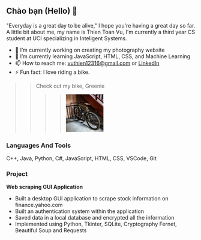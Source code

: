 ## Chào bạn (Hello) 👋

"Everyday is a great day to be alive," I hope you're having a great day so far.  
A little bit about me, my name is Thien Toan Vu, I'm currently a third year CS student at UCI specializing in Inteligent Systems.


- 🔭 I’m currently working on creating my photography website
- 🌱 I’m currently learning JavaScript, HTML, CSS, and Machine Learning
- 📫 How to reach me: vuthien12316@gmail.com or [LinkedIn](https://www.linkedin.com/in/thien-vu-8a1b3a195/)
- ⚡ Fun fact: I love riding a bike.   
>> Check out my bike, Greenie    
>>>> <img src ="Images/DSC00442.JPG" width = "100" height ="100">

### Languages And Tools   
C++, Java, Python, C#, JavaScript, HTML, CSS, VSCode, Git

### Project  
**Web scraping GUI Application**
  - Built a desktop GUI application to scrape stock information on finance.yahoo.com  
  - Built an authentication system within the application
  - Saved data in a local database and encrypted all the information     
  - Implemented using Python, Tkinter, SQLite, Cryptography Fernet, Beautiful Soup and Requests


<!--
**Thientvu/thientvu** is a ✨ _special_ ✨ repository because its `README.md` (this file) appears on your GitHub profile.

Here are some ideas to get you started:

- 🔭 I’m currently working on ...
- 🌱 I’m currently learning ...
- 👯 I’m looking to collaborate on ...
- 🤔 I’m looking for help with ...
- 💬 Ask me about ...
- 📫 How to reach me: ...
- 😄 Pronouns: ...
- ⚡ Fun fact: ...
-->
